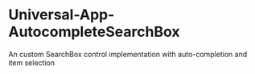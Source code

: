 # Universal-App-AutocompleteSearchBox
An custom SearchBox control implementation with auto-completion and item selection

